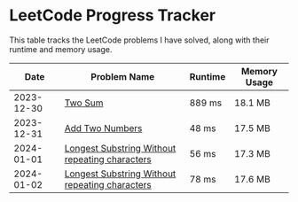 # LeetCode Progress Tracker

This table tracks the LeetCode problems I have solved, along with their runtime and memory usage.


| Date       | Problem Name                                        | Runtime | Memory Usage |
|------------|-----------------------------------------------------|---------|--------------|
| 2023-12-30 | [Two Sum](https://github.com/ArpitBansal2004/leetcode/blob/main/20231230_TwoSum.py)                                         |  889 ms |    18.1 MB   |
| 2023-12-31 | [Add Two Numbers](https://github.com/ArpitBansal2004/leetcode/blob/main/20231231_AddTwoNumbers.py)                                 |  48 ms  |    17.5 MB   |
| 2024-01-01 | [Longest Substring Without repeating characters](https://github.com/ArpitBansal2004/leetcode/blob/main/20240101_LongestSubstringWithoutRepeatingCharacters.py)                                 |  56 ms  |    17.3 MB   |
| 2024-01-02 | [Longest Substring Without repeating characters](https://github.com/ArpitBansal2004/leetcode/blob/main/20240102_MedianOfTwoSortedArrays.py)                                 |  78 ms  |    17.6 MB   |